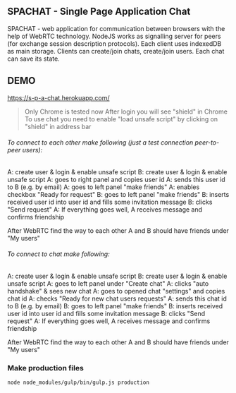 ## SPACHAT - Single Page Application Chat

SPACHAT - web application for communication between browsers with the help of WebRTC technology. NodeJS works as signalling server for peers (for exchange session description protocols). Each client uses indexedDB as main storage. Clients can create/join chats, create/join users. Each chat can save its state.

## DEMO
https://s-p-a-chat.herokuapp.com/
> Only Chrome is tested now
> After login you will see "shield" in Chrome
> To use chat you need to enable "load unsafe script" by clicking on "shield" in address bar

###### To connect to each other make following (just a test connection peer-to-peer users):
A: create user & login & enable unsafe script
B: create user & login & enable unsafe script
A: goes to right panel and copies user id
A: sends this user id to B (e.g. by email)
A: goes to left panel "make friends"
A: enables checkbox "Ready for request"
B: goes to left panel "make friends"
B: inserts received user id into user id and fills some invitation message
B: clicks "Send request"
A: If everything goes well, A receives message and confirms friendship

After WebRTC find the way to each other A and B should have friends under "My users"

###### To connect to chat make following:
A: create user & login & enable unsafe script
B: create user & login & enable unsafe script
A: goes to left panel under "Create chat"
A: clicks "auto handshake" & sees new chat
A: goes to opened chat "settings" and copies chat id
A: checks "Ready for new chat users requests"
A: sends this chat id to B (e.g. by email)
B: goes to left panel "make friends"
B: inserts received user id into user id and fills some invitation message
B: clicks "Send request"
A: If everything goes well, A receives message and confirms friendship

After WebRTC find the way to each other A and B should have friends under "My users"

### Make production files
```bash
node node_modules/gulp/bin/gulp.js production
```